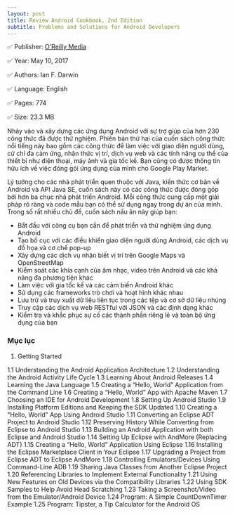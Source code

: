 ```yaml
---
layout: post
title: Review Android Cookbook, 2nd Edition
subtitle: Problems and Solutions for Android Developers
---
```


✅ Publisher: 	[O'Reilly Media](https://learning.oreilly.com/library/publisher/oreilly-media-inc/)

✅ Year: 	May 10, 2017

✅ Authors: 	Ian F. Darwin

✅ Language: English

✅ Pages: 	774

✅ Size: 	23.3 MB

Nhảy vào và xây dựng các ứng dụng Android với sự trợ giúp của hơn 230 công thức đã được thử nghiệm. Phiên bản thứ hai của cuốn sách công thức nổi tiếng này bao gồm các công thức để làm việc với giao diện người dùng, cử chỉ đa cảm ứng, nhận thức vị trí, dịch vụ web và các tính năng cụ thể của thiết bị như điện thoại, máy ảnh và gia tốc kế. Bạn cũng có được thông tin hữu ích về việc đóng gói ứng dụng của mình cho Google Play Market.

Lý tưởng cho các nhà phát triển quen thuộc với Java, kiến ​​thức cơ bản về Android và API Java SE, cuốn sách này có các công thức được đóng góp bởi hơn ba chục nhà phát triển Android. Mỗi công thức cung cấp một giải pháp rõ ràng và code mẫu bạn có thể sử dụng ngay trong dự án của mình. Trong số rất nhiều chủ đề, cuốn sách nấu ăn này giúp bạn:

- Bắt đầu với công cụ bạn cần để phát triển và thử nghiệm ứng dụng Android
- Tạo bố cục với các điều khiển giao diện người dùng Android, các dịch vụ đồ họa và cơ chế pop-up
- Xây dựng các dịch vụ nhận biết vị trí trên Google Maps và OpenStreetMap
- Kiểm soát các khía cạnh của âm nhạc, video trên Android và các khả năng đa phương tiện khác
- Làm việc với gia tốc kế và các cảm biến Android khác
- Sử dụng các frameworks trò chơi và hoạt hình khác nhau
- Lưu trữ và truy xuất dữ liệu liên tục trong các tệp và cơ sở dữ liệu nhúng
- Truy cập các dịch vụ web RESTful với JSON và các định dạng khác
- Kiểm tra và khắc phục sự cố các thành phần riêng lẻ và toàn bộ ứng dụng của bạn

### Mục lục

1. Getting Started

1.1 Understanding the Android Application Architecture
1.2 Understanding the Android Activity Life Cycle
1.3 Learning About Android Releases
1.4 Learning the Java Language
1.5 Creating a “Hello, World” Application from the Command Line
1.6 Creating a “Hello, World” App with Apache Maven
1.7 Choosing an IDE for Android Development
1.8 Setting Up Android Studio
1.9 Installing Platform Editions and Keeping the SDK Updated
1.10 Creating a “Hello, World” App Using Android Studio
1.11 Converting an Eclipse ADT Project to Android Studio
1.12 Preserving History While Converting from Eclipse to Android Studio
1.13 Building an Android Application with both Eclipse and Android Studio
1.14 Setting Up Eclipse with AndMore (Replacing ADT)
1.15 Creating a “Hello, World” Application Using Eclipse
1.16 Installing the Eclipse Marketplace Client in Your Eclipse
1.17 Upgrading a Project from Eclipse ADT to Eclipse AndMore
1.18 Controlling Emulators/Devices Using Command-Line ADB
1.19 Sharing Java Classes from Another Eclipse Project
1.20 Referencing Libraries to Implement External Functionality
1.21 Using New Features on Old Devices via the Compatibility Libraries
1.22 Using SDK Samples to Help Avoid Head Scratching
1.23 Taking a Screenshot/Video from the Emulator/Android Device
1.24 Program: A Simple CountDownTimer Example
1.25 Program: Tipster, a Tip Calculator for the Android OS


